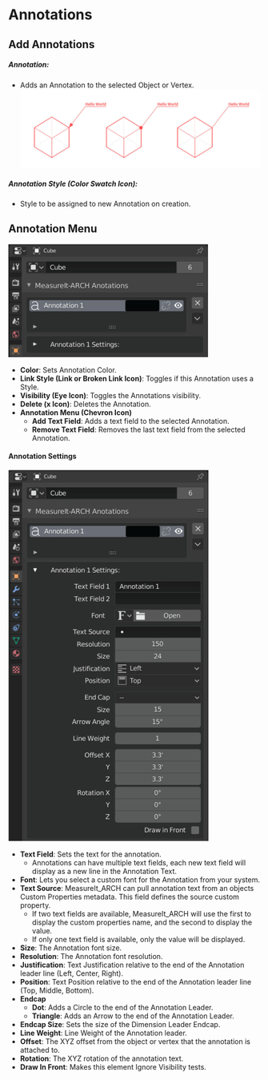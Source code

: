
# Annotations


## Add Annotations

##### Annotation:
 * Adds an Annotation to the selected Object or Vertex.
 ![image](images/ui-annotation-examples.jpg)

##### Annotation Style (Color Swatch Icon):
  * Style to be assigned to new Annotation on creation.


## Annotation Menu

![image](images/ui-annotations.jpg)

 * __Color__: Sets Annotation Color.
 * __Link Style (Link or Broken Link Icon)__: Toggles if this Annotation uses a Style.
 * __Visibility (Eye Icon)__: Toggles the Annotations visibility.
 * __Delete (x Icon)__: Deletes the Annotation.
 * __Annotation Menu (Chevron Icon)__
   * __Add Text Field__: Adds a text field to the selected Annotation.
   * __Remove Text Field__: Removes the last text field from the selected Annotation.

#### Annotation Settings

![image](images/ui-annotation-settings.jpg)

 * __Text Field__: Sets the text for the annotation.
   * Annotations can have multiple text fields, each new text field will display as a new line in the Annotation Text.
 * __Font__: Lets you select a custom font for the Annotation from your system.
 * __Text Source__: MeasureIt_ARCH can pull annotation text from an objects Custom Properties metadata. This field defines the source custom property.
   * If two text fields are available, MeasureIt_ARCH will use the first to display the custom properties name, and the second to display the value.
   * If only one text field is available, only the value will be displayed.
 * __Size__: The Annotation font size.
 * __Resolution__: The Annotation font resolution.
 * __Justification__: Text Justification relative to the end of the Annotation leader line (Left, Center, Right).
 * __Position__: Text Position relative to the end of the Annotation leader line (Top, Middle, Bottom).
 * __Endcap__
   * __Dot__: Adds a Circle to the end of the Annotation Leader.
   * __Triangle__: Adds an Arrow to the end of the Annotation Leader.
 * __Endcap Size__: Sets the size of the Dimension Leader Endcap.
 * __Line Weight__: Line Weight of the Annotation leader.
 * __Offset__: The XYZ offset from the object or vertex that the annotation is attached to.
 * __Rotation__: The XYZ rotation of the annotation text.
 * __Draw In Front__: Makes this element Ignore Visibility tests.